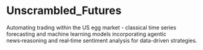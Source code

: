 # Unscrambled_Futures
Automating trading within the US egg market - classical time series forecasting and machine learning models incorporating agentic news‑reasoning and real‑time sentiment analysis for data-driven strategies.
